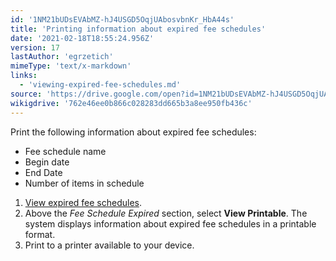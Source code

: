 ```yaml
---
id: '1NM21bUDsEVAbMZ-hJ4USGD5OqjUAbosvbnKr_HbA44s'
title: 'Printing information about expired fee schedules'
date: '2021-02-18T18:55:24.956Z'
version: 17
lastAuthor: 'egrzetich'
mimeType: 'text/x-markdown'
links:
  - 'viewing-expired-fee-schedules.md'
source: 'https://drive.google.com/open?id=1NM21bUDsEVAbMZ-hJ4USGD5OqjUAbosvbnKr_HbA44s'
wikigdrive: '762e46ee0b866c028283dd665b3a8ee950fb436c'
---
```

Print the following information about expired fee schedules:
* Fee schedule name
* Begin date
* End Date
* Number of items in schedule 
1. [View expired fee schedules](viewing-expired-fee-schedules.md).
2. Above the <em>Fee Schedule Expired</em> section, select <strong>View Printable</strong>. The system displays information about expired fee schedules in a printable format.
3. Print to a printer available to your device.
